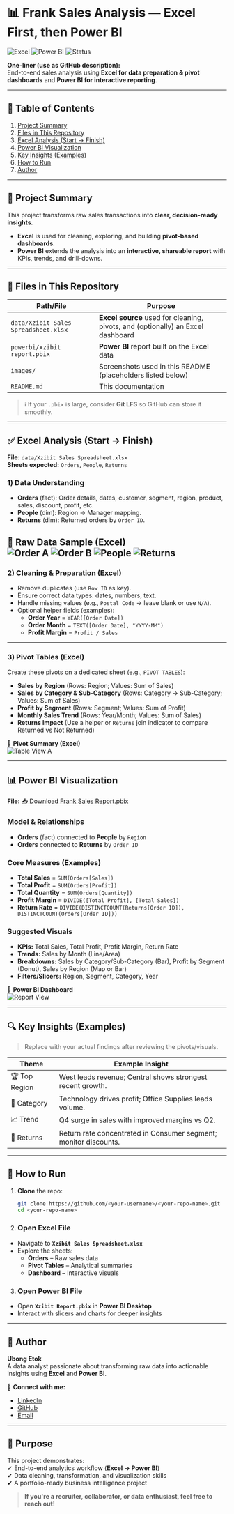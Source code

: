 # 📊 Frank Sales Analysis — Excel First, then Power BI
![Excel](https://img.shields.io/badge/Excel-Analysis-217346)
![Power BI](https://img.shields.io/badge/Power%20BI-Dashboard-F2C811)
![Status](https://img.shields.io/badge/Status-Portfolio%20Ready-brightgreen)

**One-liner (use as GitHub description):**  
End-to-end sales analysis using **Excel for data preparation & pivot dashboards** and **Power BI for interactive reporting**.

---

## 🧭 Table of Contents
1. [Project Summary](#-project-summary)  
2. [Files in This Repository](#-files-in-this-repository)  
3. [Excel Analysis (Start → Finish)](#-excel-analysis-start--finish)  
4. [Power BI Visualization](#-power-bi-visualization)  
5. [Key Insights (Examples)](#-key-insights-examples)  
6. [How to Run](#-how-to-run)
7. [Author](#-author)


---

## 🧠 Project Summary
This project transforms raw sales transactions into **clear, decision-ready insights**.  
- **Excel** is used for cleaning, exploring, and building **pivot-based dashboards**.  
- **Power BI** extends the analysis into an **interactive, shareable report** with KPIs, trends, and drill-downs.

---

## 📁 Files in This Repository
| Path/File | Purpose |
|---|---|
| `data/Xzibit Sales Spreadsheet.xlsx` | **Excel source** used for cleaning, pivots, and (optionally) an Excel dashboard |
| `powerbi/xzibit report.pbix` | **Power BI** report built on the Excel data |
| `images/` | Screenshots used in this README (placeholders listed below) |
| `README.md` | This documentation |

> ℹ️ If your `.pbix` is large, consider **Git LFS** so GitHub can store it smoothly.

---

## ✅ Excel Analysis (Start → Finish)
**File:** `data/Xzibit Sales Spreadsheet.xlsx`  
**Sheets expected:** `Orders`, `People`, `Returns`  

### 1) Data Understanding
- **Orders** (fact): Order details, dates, customer, segment, region, product, sales, discount, profit, etc.  
- **People** (dim): Region → Manager mapping.  
- **Returns** (dim): Returned orders by `Order ID`.

📸 **Raw Data Sample (Excel)**  
![Order A](https://github.com/xzibitetok/Frank-s-Sales-Analysis/blob/main/Order%20A.png)
![Order B](https://github.com/xzibitetok/Frank-s-Sales-Analysis/blob/main/Order%20B.png)
![People](https://github.com/xzibitetok/Frank-s-Sales-Analysis/blob/main/People.png)
![Returns](https://github.com/xzibitetok/Frank-s-Sales-Analysis/blob/main/Returns.png)
---

### 2) Cleaning & Preparation (Excel)
- Remove duplicates (use `Row ID` as key).
- Ensure correct data types: dates, numbers, text.
- Handle missing values (e.g., `Postal Code` → leave blank or use `N/A`).
- Optional helper fields (examples):
  - **Order Year** = `YEAR([Order Date])`
  - **Order Month** = `TEXT([Order Date], "YYYY-MM")`
  - **Profit Margin** = `Profit / Sales`

---

### 3) Pivot Tables (Excel)
Create these pivots on a dedicated sheet (e.g., `PIVOT TABLES`):
- **Sales by Region** (Rows: Region; Values: Sum of Sales)
- **Sales by Category & Sub-Category** (Rows: Category → Sub-Category; Values: Sum of Sales)
- **Profit by Segment** (Rows: Segment; Values: Sum of Profit)
- **Monthly Sales Trend** (Rows: Year/Month; Values: Sum of Sales)
- **Returns Impact** (Use a helper or `Returns` join indicator to compare Returned vs Not Returned)

📸 **Pivot Summary (Excel)**  
![Table View A](https://github.com/xzibitetok/Frank-s-Sales-Analysis/blob/main/Table%20View%20A.png)

---

## 📊 Power BI Visualization
**File:** [📥 Download Frank Sales Report.pbix](https://github.com/xzibitetok/Frank-s-Sales-Analysis/blob/main/Frank%20Sales%20report.pbix?raw=true)


### Model & Relationships
- **Orders** (fact) connected to **People** by `Region`
- **Orders** connected to **Returns** by `Order ID`

### Core Measures (Examples)
- **Total Sales** = `SUM(Orders[Sales])`  
- **Total Profit** = `SUM(Orders[Profit])`  
- **Total Quantity** = `SUM(Orders[Quantity])`  
- **Profit Margin** = `DIVIDE([Total Profit], [Total Sales])`  
- **Return Rate** = `DIVIDE(DISTINCTCOUNT(Returns[Order ID]), DISTINCTCOUNT(Orders[Order ID]))`

### Suggested Visuals
- **KPIs:** Total Sales, Total Profit, Profit Margin, Return Rate  
- **Trends:** Sales by Month (Line/Area)  
- **Breakdowns:** Sales by Category/Sub-Category (Bar), Profit by Segment (Donut), Sales by Region (Map or Bar)  
- **Filters/Slicers:** Region, Segment, Category, Year

📸 **Power BI Dashboard**  
![Report View](https://github.com/xzibitetok/Frank-s-Sales-Analysis/blob/main/Report%20View.png)

---

## 🔍 Key Insights (Examples)
> Replace with your actual findings after reviewing the pivots/visuals.

| Theme | Example Insight |
|---|---|
| 🏆 Top Region | West leads revenue; Central shows strongest recent growth. |
| 📂 Category | Technology drives profit; Office Supplies leads volume. |
| 📈 Trend | Q4 surge in sales with improved margins vs Q2. |
| 🚚 Returns | Return rate concentrated in Consumer segment; monitor discounts. |

---

## 🚀 How to Run
1. **Clone** the repo:
   ```bash
   git clone https://github.com/<your-username>/<your-repo-name>.git
   cd <your-repo-name>
2. ### **Open Excel File**  
- Navigate to **`Xzibit Sales Spreadsheet.xlsx`**  
- Explore the sheets:  
  - **Orders** – Raw sales data  
  - **Pivot Tables** – Analytical summaries  
  - **Dashboard** – Interactive visuals  

3. ### **Open Power BI File**  
- Open **`Xzibit Report.pbix`** in **Power BI Desktop**  
- Interact with slicers and charts for deeper insights  

---

## 📌 Author  
**Ubong Etok**  
A data analyst passionate about transforming raw data into actionable insights using **Excel** and **Power BI**.  

🔗 **Connect with me:**  
- [LinkedIn](https://www.linkedin.com/in/ubong-etok-56b4a0170)  
- [GitHub](https://github.com/xzibitetok)  
- [Email](mailto:ubyetok@gmail.com)  

---

## 🎯 Purpose  
This project demonstrates:  
✔ End-to-end analytics workflow (**Excel → Power BI**)  
✔ Data cleaning, transformation, and visualization skills  
✔ A portfolio-ready business intelligence project  

> **If you're a recruiter, collaborator, or data enthusiast, feel free to reach out!**  
